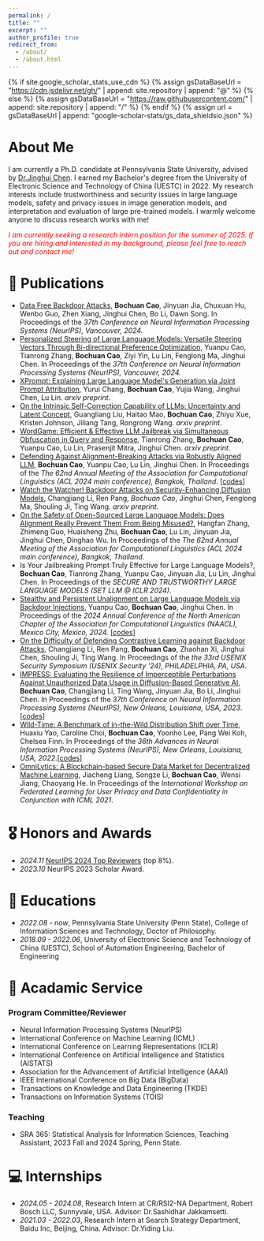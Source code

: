 ```yaml
---
permalink: /
title: ""
excerpt: ""
author_profile: true
redirect_from: 
  - /about/
  - /about.html
---
```


{% if site.google_scholar_stats_use_cdn %}
{% assign gsDataBaseUrl = "https://cdn.jsdelivr.net/gh/" | append: site.repository | append: "@" %}
{% else %}
{% assign gsDataBaseUrl = "https://raw.githubusercontent.com/" | append: site.repository | append: "/" %}
{% endif %}
{% assign url = gsDataBaseUrl | append: "google-scholar-stats/gs_data_shieldsio.json" %}

<span class='anchor' id='about-me'></span>
# About Me

I am currently a Ph.D. candidate at Pennsylvania State University, advised by [Dr.Jinghui Chen](https://jinghuichen.github.io/). I earned my Bachelor's degree from the University of Electronic Science and Technology of China (UESTC) in 2022. My research interests include trustworthiness and security issues in large language models, safety and privacy issues in image generation models, and interpretation and evaluation of large pre-trained models. I warmly welcome anyone to discuss research works with me!

<em style="color: red;">I am currently seeking a research intern position for the summer of 2025. If you are hiring and interested in my background, please feel free to reach out and contact me!</em>

<!-- My research interest includes neural machine translation and computer vision. I have published more than 100 papers at the top international AI conferences with total <a href='https://scholar.google.com/citations?user=DhtAFkwAAAAJ'>google scholar citations <strong><span id='total_cit'>260000+</span></strong></a> (You can also use google scholar badge <a href='https://scholar.google.com/citations?user=DhtAFkwAAAAJ'><img src="https://img.shields.io/endpoint?url={{ url | url_encode }}&logo=Google%20Scholar&labelColor=f6f6f6&color=9cf&style=flat&label=citations"></a>). -->


<!-- # 🔥 News
- *2022.02*: &nbsp;🎉🎉 Lorem ipsum dolor sit amet, consectetur adipiscing elit. Vivamus ornare aliquet ipsum, ac tempus justo dapibus sit amet. 
- *2022.02*: &nbsp;🎉🎉 Lorem ipsum dolor sit amet, consectetur adipiscing elit. Vivamus ornare aliquet ipsum, ac tempus justo dapibus sit amet.  -->

# 📝 Publications 

<!-- <div class='paper-box'><div class='paper-box-image'><div><div class="badge">CVPR 2016</div><img src='images/500x300.png' alt="sym" width="100%"></div></div>
<div class='paper-box-text' markdown="1">

[Deep Residual Learning for Image Recognition](https://openaccess.thecvf.com/content_cvpr_2016/papers/He_Deep_Residual_Learning_CVPR_2016_paper.pdf)

**Kaiming He**, Xiangyu Zhang, Shaoqing Ren, Jian Sun

[**Project**](https://scholar.google.com/citations?view_op=view_citation&hl=zh-CN&user=DhtAFkwAAAAJ&citation_for_view=DhtAFkwAAAAJ:ALROH1vI_8AC) <strong><span class='show_paper_citations' data='DhtAFkwAAAAJ:ALROH1vI_8AC'></span></strong>
- Lorem ipsum dolor sit amet, consectetur adipiscing elit. Vivamus ornare aliquet ipsum, ac tempus justo dapibus sit amet. 
</div>
</div> -->


- [Data Free Backdoor Attacks](https://arxiv.org/abs/2412.06219), **Bochuan Cao**, Jinyuan Jia, Chuxuan Hu, Wenbo Guo, Zhen Xiang, Jinghui Chen, Bo Li, Dawn Song. In Proceedings of the *37th Conference on Neural Information Processing Systems (NeurIPS), Vancouver, 2024.*
- [Personalized Steering of Large Language Models: Versatile Steering Vectors Through Bi-directional Preference Optimization](https://arxiv.org/abs/2406.00045), Yuanpu Cao, Tianrong Zhang, **Bochuan Cao**, Ziyi Yin, Lu Lin, Fenglong Ma, Jinghui Chen. In Proceedings of the *37th Conference on Neural Information Processing Systems (NeurIPS), Vancouver, 2024.*
- [XPrompt: Explaining Large Language Model's Generation via Joint Prompt Attribution](https://arxiv.org/abs/2405.20404), Yurui Chang, **Bochuan Cao**, Yujia Wang, Jinghui Chen, Lu Lin. *arxiv preprint*.
- [On the Intrinsic Self-Correction Capability of LLMs: Uncertainty and Latent Concept](https://arxiv.org/abs/2406.02378), Guangliang Liu, Haitao Mao, **Bochuan Cao**, Zhiyu Xue, Kristen Johnson, Jiliang Tang, Rongrong Wang. *arxiv preprint*.
- [WordGame: Efficient & Effective LLM Jailbreak via Simultaneous Obfuscation in Query and Response](https://arxiv.org/abs/2405.14023), Tianrong Zhang, **Bochuan Cao**, Yuanpu Cao, Lu Lin, Prasenjit Mitra, Jinghui Chen. *arxiv preprint*.
- [Defending Against Alignment-Breaking Attacks via Robustly Aligned LLM](https://arxiv.org/abs/2309.14348), **Bochuan Cao**, Yuanpu Cao, Lu Lin, Jinghui Chen. In Proceedings of the *The 62nd Annual Meeting of the Association for Computational Linguistics (ACL 2024 main conference), Bangkok, Thailand*. \[[codes](https://github.com/AAAAAAsuka/llm_defends)\]
- [Watch the Watcher! Backdoor Attacks on Security-Enhancing Diffusion Models](https://arxiv.org/abs/2406.09669), Changjiang Li, Ren Pang, *Bochuan Cao*, Jinghui Chen, Fenglong Ma, Shouling Ji, Ting Wang. *arxiv preprint*.
- [On the Safety of Open-Sourced Large Language Models: Does Alignment Really Prevent Them From Being Misused?](https://arxiv.org/abs/2310.01581), Hangfan Zhang, Zhimeng Guo, Huaisheng Zhu, **Bochuan Cao**, Lu Lin, Jinyuan Jia, Jinghui Chen, Dinghao Wu. In Proceedings of the *The 62nd Annual Meeting of the Association for Computational Linguistics (ACL 2024 main conference), Bangkok, Thailand*.
- Is Your Jailbreaking Prompt Truly Effective for Large Language Models?, **Bochuan Cao**, Tianrong Zhang, Yuanpu Cao, Jinyuan Jia, Lu Lin, Jinghui Chen. In Proceedings of the *SECURE AND TRUSTWORTHY LARGE LANGUAGE MODELS (SET LLM @ ICLR 2024)*. 
- [Stealthy and Persistent Unalignment on Large Language Models via Backdoor Injections](https://arxiv.org/abs/2312.00027), Yuanpu Cao, **Bochuan Cao**, Jinghui Chen. In Proceedings of the *2024 Annual Conference of the North American Chapter of the Association for Computational Linguistics (NAACL), Mexico City, Mexico, 2024.* \[[codes](https://github.com/CaoYuanpu/BackdoorUnalign)\]
- [On the Difficulty of Defending Contrastive Learning against Backdoor Attacks](https://arxiv.org/abs/2312.09057), Changjiang Li, Ren Pang, **Bochuan Cao**, Zhaohan Xi, Jinghui Chen, Shouling Ji, Ting Wang. In Proceedings of the *the 33rd USENIX Security Symposium (USENIX Security '24), PHILADELPHIA, PA, USA*.
- [IMPRESS: Evaluating the Resilience of Imperceptible Perturbations Against Unauthorized Data Usage in Diffusion-Based Generative AI](https://arxiv.org/abs/2310.19248), **Bochuan Cao**,  Changjiang Li, Ting Wang, Jinyuan Jia, Bo Li, Jinghui Chen. In Proceedings of the *37th Conference on Neural Information Processing Systems (NeurIPS), New Orleans, Louisiana, USA, 2023*. \[[codes](https://github.com/AAAAAAsuka/Impress/tree/main)\]
- [Wild-Time: A Benchmark of in-the-Wild Distribution Shift over Time](https://arxiv.org/abs/2211.14238), Huaxiu Yao, Caroline Choi, **Bochuan Cao**, Yoonho Lee, Pang Wei Koh, Chelsea Finn. In Proceedings of the *36th Advances in Neural Information Processing Systems (NeurIPS), New Orleans, Louisiana, USA, 2022*.\[[codes](https://github.com/huaxiuyao/Wild-Time)\]
- [OmniLytics: A Blockchain-based Secure Data Market for Decentralized Machine Learning](https://arxiv.org/abs/2107.05252), Jiacheng Liang, Songze Li, **Bochuan Cao**, Wensi Jiang, Chaoyang He. In Proceedings of the *International Workshop on Federated Learning for User Privacy and Data Confidentiality in Conjunction with ICML 2021*.

# 🎖 Honors and Awards
- *2024.11* [NeurIPS 2024 Top Reviewers](https://neurips.cc/Conferences/2024/ProgramCommittee#top-reviewers) (top 8%).
- *2023.10* NeurIPS 2023 Scholar Award.

# 📖 Educations
- *2022.08 - now*, Pennsylvania State University (Penn State), College of Information Sciences and Technology, Doctor of Philosophy. 
- *2018.09 - 2022.06*, University of Electronic Science and Technology of China (UESTC), School of Automation Engineering, Bachelor of Engineering

# 💬 Acadamic Service
### Program Committee/Reviewer
- Neural Information Processing Systems (NeurIPS)
- International Conference on Machine Learning (ICML)
- International Conference on Learning Representations (ICLR)
- International Conference on Artificial Intelligence and Statistics (AISTATS)
- Association for the Advancement of Artificial Intelligence (AAAI)
- IEEE International Conference on Big Data (BigData)
- Transactions on Knowledge and Data Engineering (TKDE)
- Transactions on Information Systems (TOIS)

### Teaching
 - SRA 365: Statistical Analysis for Information Sciences, Teaching Assistant, 2023 Fall and 2024 Spring, Penn State.

# 💻 Internships
- *2024.05 - 2024.08*, Research Intern at CR/RSI2-NA Department, Robert Bosch LLC, Sunnyvale, USA. Advisor: Dr.Sashidhar Jakkamsetti.
- *2021.03 - 2022.03*, Research Intern at Search Strategy Department, Baidu Inc, Beijing, China. Advisor: Dr.Yiding Liu.
